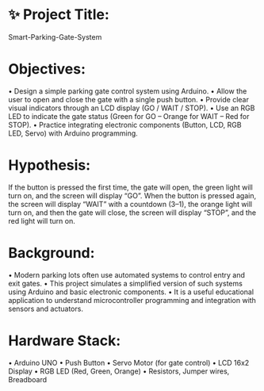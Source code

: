 # ✨ Project Title:
Smart-Parking-Gate-System
# Objectives:
 • Design a simple parking gate control system using Arduino.
 • Allow the user to open and close the gate with a single push button.
 • Provide clear visual indicators through an LCD display (GO / WAIT / STOP).
 • Use an RGB LED to indicate the gate status (Green for GO – Orange for WAIT – Red for STOP).
 • Practice integrating electronic components (Button, LCD, RGB LED, Servo) with Arduino programming.

 # Hypothesis:
 If the button is pressed the first time, the gate will open, the green light will turn on, and the screen will display “GO”.
When the button is pressed again, the screen will display “WAIT” with a countdown (3–1), the orange light will turn on, and then the gate will close, the screen will display “STOP”, and the red light will turn on.

# Background:
 • Modern parking lots often use automated systems to control entry and exit gates.
 • This project simulates a simplified version of such systems using Arduino and basic electronic components.
 • It is a useful educational application to understand microcontroller programming and integration with sensors and actuators.

 # Hardware Stack:
 • Arduino UNO
 • Push Button
 • Servo Motor (for gate control)
 • LCD 16x2 Display
 • RGB LED (Red, Green, Orange)
 • Resistors, Jumper wires, Breadboard
 
